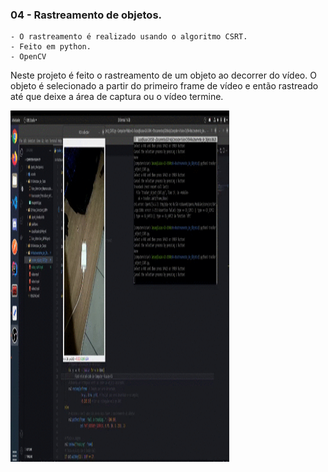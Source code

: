### 04 - Rastreamento de objetos.
    - O rastreamento é realizado usando o algoritmo CSRT.
    - Feito em python.
    - OpenCV

Neste projeto é feito o rastreamento de um objeto ao decorrer do vídeo. O objeto é selecionado a partir do primeiro frame de vídeo e então rastreado até que deixe a área de captura ou o vídeo termine.

<img src="demonstracao.gif" width="350" height="562" />

